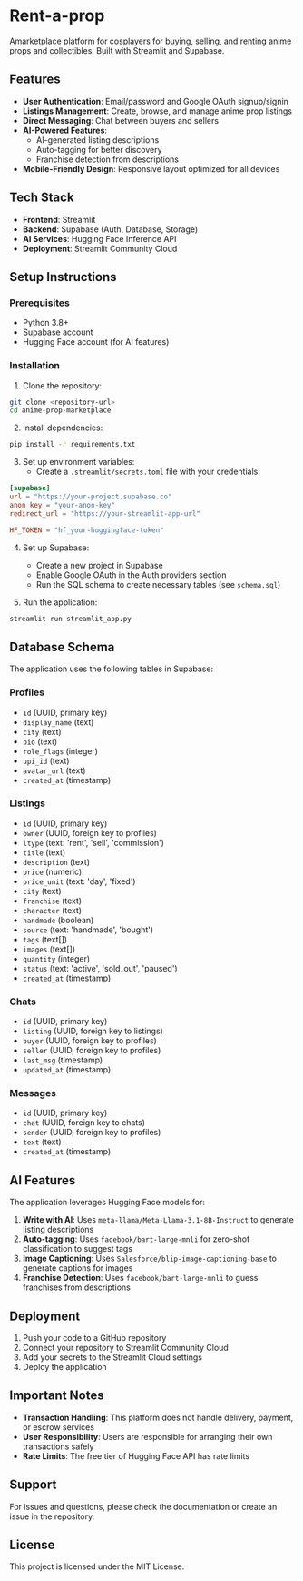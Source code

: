 # Rent-a-prop

Amarketplace platform for cosplayers for buying, selling, and renting anime props and collectibles. Built with Streamlit and Supabase.

## Features

- **User Authentication**: Email/password and Google OAuth signup/signin
- **Listings Management**: Create, browse, and manage anime prop listings
- **Direct Messaging**: Chat between buyers and sellers
- **AI-Powered Features**: 
  - AI-generated listing descriptions
  - Auto-tagging for better discovery
  - Franchise detection from descriptions
- **Mobile-Friendly Design**: Responsive layout optimized for all devices

## Tech Stack

- **Frontend**: Streamlit
- **Backend**: Supabase (Auth, Database, Storage)
- **AI Services**: Hugging Face Inference API
- **Deployment**: Streamlit Community Cloud

## Setup Instructions

### Prerequisites

- Python 3.8+
- Supabase account
- Hugging Face account (for AI features)

### Installation

1. Clone the repository:
```bash
git clone <repository-url>
cd anime-prop-marketplace
```

2. Install dependencies:
```bash
pip install -r requirements.txt
```

3. Set up environment variables:
   - Create a `.streamlit/secrets.toml` file with your credentials:

```toml
[supabase]
url = "https://your-project.supabase.co"
anon_key = "your-anon-key"
redirect_url = "https://your-streamlit-app-url"

HF_TOKEN = "hf_your-huggingface-token"
```

4. Set up Supabase:
   - Create a new project in Supabase
   - Enable Google OAuth in the Auth providers section
   - Run the SQL schema to create necessary tables (see `schema.sql`)

5. Run the application:
```bash
streamlit run streamlit_app.py
```

## Database Schema

The application uses the following tables in Supabase:

### Profiles
- `id` (UUID, primary key)
- `display_name` (text)
- `city` (text)
- `bio` (text)
- `role_flags` (integer)
- `upi_id` (text)
- `avatar_url` (text)
- `created_at` (timestamp)

### Listings
- `id` (UUID, primary key)
- `owner` (UUID, foreign key to profiles)
- `ltype` (text: 'rent', 'sell', 'commission')
- `title` (text)
- `description` (text)
- `price` (numeric)
- `price_unit` (text: 'day', 'fixed')
- `city` (text)
- `franchise` (text)
- `character` (text)
- `handmade` (boolean)
- `source` (text: 'handmade', 'bought')
- `tags` (text[])
- `images` (text[])
- `quantity` (integer)
- `status` (text: 'active', 'sold_out', 'paused')
- `created_at` (timestamp)

### Chats
- `id` (UUID, primary key)
- `listing` (UUID, foreign key to listings)
- `buyer` (UUID, foreign key to profiles)
- `seller` (UUID, foreign key to profiles)
- `last_msg` (timestamp)
- `updated_at` (timestamp)

### Messages
- `id` (UUID, primary key)
- `chat` (UUID, foreign key to chats)
- `sender` (UUID, foreign key to profiles)
- `text` (text)
- `created_at` (timestamp)

## AI Features

The application leverages Hugging Face models for:

1. **Write with AI**: Uses `meta-llama/Meta-Llama-3.1-8B-Instruct` to generate listing descriptions
2. **Auto-tagging**: Uses `facebook/bart-large-mnli` for zero-shot classification to suggest tags
3. **Image Captioning**: Uses `Salesforce/blip-image-captioning-base` to generate captions for images
4. **Franchise Detection**: Uses `facebook/bart-large-mnli` to guess franchises from descriptions

## Deployment

1. Push your code to a GitHub repository
2. Connect your repository to Streamlit Community Cloud
3. Add your secrets to the Streamlit Cloud settings
4. Deploy the application

## Important Notes

- **Transaction Handling**: This platform does not handle delivery, payment, or escrow services
- **User Responsibility**: Users are responsible for arranging their own transactions safely
- **Rate Limits**: The free tier of Hugging Face API has rate limits

## Support

For issues and questions, please check the documentation or create an issue in the repository.

## License

This project is licensed under the MIT License.
